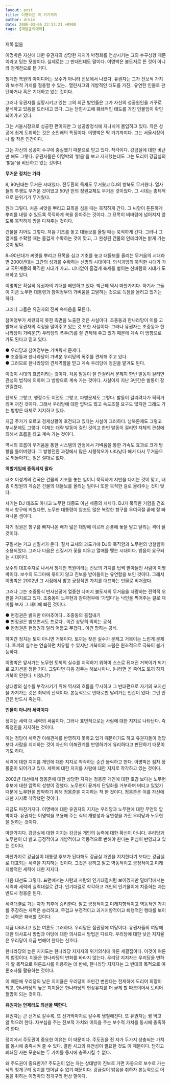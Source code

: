 ```yaml
---
layout: post
title: 이명박은 딱 거기까지
author: drkim
date: 2006-03-06 22:53:21 +0900
tags: [깨달음의대화]
---
```

 제목 없음 

이명박은 자신에 대한 유권자의 상당한 지지가 박정희를 연상시키는 그의 수구성향 때문이라고 믿는 모양이다. 실제로는 그 반대인데도 말이다. 이명박은 불도저로 뜬 것이 아니라 청계천으로 뜬 거다. 

청계천 복원의 아이디어는 보수가 아니라 진보에서 나왔다. 유권자는 그가 진보적 가치와 보수적 가치를 절충할 수 있는.. 열린사고와 개방적인 태도를 가진.. 유연한 인물로 판단하거나 혹은 기대하고 있는 것이다.

그러나 유권자를 실망시키고 있는 그의 최근 발언들은 그가 자신의 성공원인을 거꾸로 분석하고 있음을 드러내고 있다. 그는 닫힌사고에 폐쇄적인 태도를 가진 인물임이 확인되어가고 있다. 

그는 서울시장으로 성공한 편이지만 그 성공방정식에 지나치게 몰입하고 있다. 작은 성공에 쉽게 도취하는 것은 소인배의 특징이다. 이명박은 딱 거기까지다. 그는 서울시장이나 할 작은 인간이다. 

그는 자신의 성공이 수구에 충실했기 때문으로 믿고 있다. 착각이다. 강금실에 대한 비난만 해도 그렇다. 유권자들은 이명박의 '밝음'을 보고 지지했는데도 그는 도리어 강금실의 '밝음'을 비난하고 있는 것이다.   


**무거운 정치는 가라**

8, 90년대는 무거운 시대였다. 전두환의 독재도 무거웠고 DJ의 방북도 무거웠다. 열사들의 투쟁도 무거운 것이었고 50년 만의 정권교체도 무거운 것이었다. 그 시대는 총체적으로 분위기가 무거웠다. 

원래 그렇다. 처음 씨앗을 뿌리고 묘목을 심을 때는 묵직하게 간다. 그 씨앗이 튼튼하게 뿌리를 내릴 수 있도록 묵직하게 북을 돋아주는 것이다. 그 묘목이 비바람에 넘어지지 않도록 묵직하게 땅을 다져주는 것이다. 

건물을 지어도 그렇다. 처음 기초를 놓고 대들보를 올릴 때는 묵직하게 간다. 그러나 그 열매를 수확할 때는 즐겁게 수확하는 것이 맞고, 그 완성된 건물의 인테리어는 밝게 가는 것이 맞다. 

8~90년대가 씨앗을 뿌리고 묘목을 심고 기초를 놓고 대들보를 올리는 무거움의 시대라면 2000년대는 그간의 성과를 수확하는 신명의 시대이다. 의식과잉의 묵직한 시대가 가고 국민계몽의 묵직한 시대가 가고.. 너나없이 즐겁게 축제를 벌이는 신바람의 시대가 도래하고 있다. 

이명박은 확실히 유권자의 기대를 배반하고 있다. 박근혜 역시 마찬가지다. 하기사 그들이 지금 노무현 대통령과 참여정부의 가벼움을 고발하는 것으로 득점을 올리고 있기는 하다. 

그러나 그들은 유권자의 진짜 속마음을 모른다. 

참여정부가 세련되지 못한 측면을 노출한 것은 사실이다. 조중동과 한나라당이 이를 고발해서 유권자의 걱정을 덜어주고 있는 것 또한 사실이다. 그러나 유권자는 조중동과 한나라당이 가벼운(?) 우리당의 폭주(?)를 잘 견제해 주고 있기 때문에 계속 이 방향으로 가도 된다고 믿고 있다. 

● 우리당과 참여정부는 가벼워서 문제다.   
● 조중동과 한나라당이 가벼운 우리당의 폭주를 견제해 주고 있다.  
● 그러므로 한나라당의 견제역할을 믿고 계속 우리당에 정권을 맡겨도 된다.

이것이 시대의 흐름이라는 것이다. 처음 발동이 잘 안걸려서 문제지 한번 발동이 걸리면 관성의 법칙에 의하여 그 방향으로 계속 가는 것이다. 사실이지 지난 3년간은 발동이 잘 안걸렸다. 

탄핵도 그렇고, 행정수도 이전도 그렇고, 파병문제도 그렇다. 발동이 걸리려다가 픽픽거리며 꺼진 것이다. 그래서 우리당에 대한 압박도 많고 속도조절 요구도 많지만 그래도 가는 방향은 대체로 지지하고 있다. 

지금 주가가 오르고 경제상황이 호전되고 있다는 사실이 그러하다. 남북문제도 그렇고 부시문제도 그렇다. 이제는 대략 발동이 걸린 것이고 한번 발동이 걸리면 자체의 관성에 의해서 흐름을 타고 계속 가는 것이다. 

역시의 흐름이 무거움을 통한 시스템의 안정에서 가벼움을 통한 가속도 효과로 크게 방향을 틀어버렸다. 그 방향전환 과정에서 많은 시행착오가 나타났다 해서 다시 무거움으로 되돌아가는 일은 절대로 없다.   


**역할게임에 중독되지 말라**

태조 이성계의 건국은 건물의 기초를 놓는 일이니 묵직하게 지반을 다지는 것이 맞고, 태종 이방원의 계승은 건물의 대들보를 올리는 일이니 또한 묵직한 걸로 올려주는 것이 맞다. 

차기는 DJ 태조도 아니고 노무현 태종도 아닌 세종의 치세다. DJ가 묵직한 거함을 건조해서 항구에 띄웠다면, 노무현 대통령이 암초도 많은 복잡한 항구를 우여곡절 끝에 잘 빠져나온 셈이다. 

차기 정권은 항구를 빠져나온 배가 넓은 대양에 이르러 순풍에 돛을 달고 달리는 격이 될 것이다. 

구질서는 가고 신질서가 온다. 질서 교체의 과도기에 DJ의 묵직함과 노무현의 냉철함이 소용되었다. 그러나 다음은 신질서가 꽃을 피우고 열매를 맺는 시대이다. 밝음이 요구되는 시대이다. 

보수의 대표주자로 나서서 청계천 복원이라는 진보의 가치를 덥썩 받아들인 사람이 이명박이다. 보수의 도그마에 묶이지 않고 진보를 받아들이는 유연함을 보인 것이다. 그래서 이명박은 2002년 그 시점에서 밝고 긍정적인 가치를 대표하는 인물로 비쳐졌다. 

그러나 그는 조중동식 반사신공에 열중한 나머지 불도저의 무거움을 자랑하는 전략적 오판을 저지르고 있다. 조중동이 노무현과 참여정부에 '가볍다'는 낙인을 찍어주는 걸로 재미를 보자 그 재미에 빠진 것이다. 

● 현정권은 밝지만 아마추어다.. 조중동의 흠집내기   
● 딴정권은 밝으면서도 프로다.. 이건 상당히 먹히는 공식.  
● 딴정권은 현정권과 달리 어둡고 무겁다.. 이건 망하는 공식.

하여간 정치는 토끼 아니면 거북이다. 토끼는 잦은 실수가 문제고 거북이는 느린게 문제다. 토끼의 실수는 연습하면 치유될 수 있지만 거북이의 느림은 원초적으로 극복이 불가능하다. 

이명박은 앞서가는 노무현 토끼의 실수를 지적하기 위하여 스스로 뒤쳐진 거북이가 되기로 포지션을 정한 거다. 그렇다면 다음 경주는 해보나마나. (나라면 곧 죽어도 토끼 하지 거북이 안한다. 미쳤냐?)

상대방의 실수를 부각시키기 위해 역사의 흐름을 무시하고 그 반대편으로 자기의 포지션을 가져가는 것은 최악의 선택이다. 본능적으로 반대로만 달려가는 인간이 있다. 그런 인간은 반드시 죽는다.   


**인물이 아니라 세력이다**

정치는 세력 대 세력의 싸움이다. 그러나 표면적으로는 사람에 대한 지지로 나타난다. 즉 특정인을 지지하는 것이다. 

이는 정당이 세력간 이해관계를 반영하지 못하고 있기 때문이기도 하고 유권자들이 정당보다 사람을 지지하는 것이 자신의 이해관계를 반영하기에 유리하다고 판단하기 때문이기도 하다. 

세력에 대한 지지를 개인에 대한 지지로 착각하는 순간 몰락하고 만다. 이명박은 점차 정몽준이 되어가고 있다. 세력에 대한 지지를 사람에 대한 지지로 착각하고 있는 것이다. 

2002년 대선에서 정몽준에 대한 상당한 지지는 정몽준 개인에 대한 호감 보다는 노무현 후보에 대한 압력의 성향이 강했다. 노무현이 끝까지 단일화를 거부하며 버티고 있었기 때문에 노무현을 압박하기 위해 정몽준을 지지하는 척 한 것이다. 정몽준은 이를 자신에 대한 지지로 착각했던 것이다. 

지금도 마찬가지다. 이명박에 대한 유권자의 지지는 우리당과 노무현에 대한 무언의 압박이다. 유권자는 이명박을 포용해 주는 식의 개방성과 유연성을 가진 우리당과 노무현을 원하는 것이다. 

마찬가지다. 강금실에 대한 지지는 강금실 개인의 능력에 대한 확신이 아니다. 우리당과 노무현이 더 밝고 긍정적이고 개방적이고 역동적으로 변해야 한다는 민심이 반영되고 있는 것이다. 

마찬가지로 강금실이 대통령 후보가 된다해도 강금실 개인을 지지한다기 보다는 강금실로 대표되는 세력을 지지하는 것이다. 그것은 강하고 밝고 역동적이고 긍정적이고 미래지향적인 세력에 대한 지지다. 

다음 대선도 그렇다. 표면에서는 사람과 사람의 인기대결처럼 보이겠지만 밑바닥에서는 세력과 세력의 실력대결로 간다. 인기대결로 착각하고 개인의 인기몰이에 치중하는 자는 반드시 정몽준 된다. 

세력대결로 가는 자가 최후에 승리한다. 밝고 긍정적이고 미래지향적이고 역동적인 가치를 주장하는 세력은 승리하고, 무겁고 부정적이고 과거지향적이고 퇴행적인 행태를 보이는 세력은 패배할 것이다. 

지금 나타나고 있는 여론도 그러하다. 우리당은 집권당에 여당이다. 유권자들의 여당에 대한 의사표시 방법과 야당에 대한 의사표시 방법은 다르다. 우리당에 대한 낮은 지지율은 우리당이 지금 변해야 한다는 신호다. 

한나라당의 높은 지지도는 한나라당 지지자의 위기의식에 따른 세결집이다. 이것이 여론의 함정이다. 이들은 한나라당의 변화를 바라지 않는다. 우리당 지지자는 우리당을 변하게 할 목적으로 여론조사를 이용하는 데 반해, 한나라당 지지자는 그 반대의 목적으로 여론조사를 활용하는 것이다. 

이 때문에 우리당의 낮은 지지율은 우리당이 조만간 변한다는 전제하에 도리어 희망이 되고, 한나라당의 높은 지지율은 한나라당의 현상유지를 더 굳게 할 따름이어서 도리어 절망이 되는 것이다.   


**유권자는 언제라도 최선을 택한다.**

유권자는 큰 선거로 갈수록, 또 선거막마지로 갈수록 냉철해진다. 또 유권자는 꿩 먹고 알 먹으려 한다. 자부심을 주는 진보적 가치와 이득을 주는 보수적 가치를 동시에 충족하려 한다. 

정치에서 주도권이 중요한 이유는 이 때문이다. 주도권을 쥔 자가 두가지 상충되는 가치를 동시에 충족시켜 줄 수 있다. 열린 사고의 유연성이 필요한 것도 이 때문이다. 닫히고 폐쇄된 자는 모순되는 두 가치를 동시에 충족시킬 수 없다.

왜 주도권이 중요한가? 주도권이 없는 자는 상대방이 진보로 가면 자동으로 보수로 가는 식의 청개구리 정치를 벗어날 수 없기 때문이다. 강금실이 밝음을 취하자 본능적으로 어둠을 취하는 이명박의 청개구리 현상 말이다.